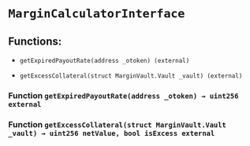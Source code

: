 # `MarginCalculatorInterface`

## Functions:

- `getExpiredPayoutRate(address _otoken) (external)`

- `getExcessCollateral(struct MarginVault.Vault _vault) (external)`

### Function `getExpiredPayoutRate(address _otoken) → uint256 external`

### Function `getExcessCollateral(struct MarginVault.Vault _vault) → uint256 netValue, bool isExcess external`
